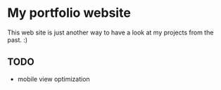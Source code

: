 # My portfolio website
This web site is just another way to have a look at my projects from the past. :)

## TODO
- mobile view optimization
